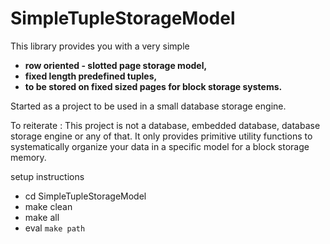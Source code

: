 # SimpleTupleStorageModel

This library provides you with a very simple 
 * **row oriented - slotted page storage model,**
 * **fixed length predefined tuples,**
 * **to be stored on fixed sized pages for block storage systems.**

Started as a project to be used in a small database storage engine.

To reiterate : This project is not a database, embedded database, database storage engine or any of that.
It only provides primitive utility functions to systematically organize your data in a specific model for a block storage memory.

setup instructions
 * cd SimpleTupleStorageModel
 * make clean
 * make all
 * eval `make path`
